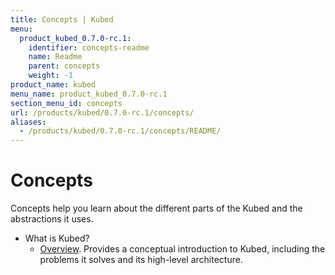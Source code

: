 ```yaml
---
title: Concepts | Kubed
menu:
  product_kubed_0.7.0-rc.1:
    identifier: concepts-readme
    name: Readme
    parent: concepts
    weight: -1
product_name: kubed
menu_name: product_kubed_0.7.0-rc.1
section_menu_id: concepts
url: /products/kubed/0.7.0-rc.1/concepts/
aliases:
  - /products/kubed/0.7.0-rc.1/concepts/README/
---
```


# Concepts

Concepts help you learn about the different parts of the Kubed and the abstractions it uses.

- What is Kubed?
  - [Overview](/docs/concepts/what-is-kubed/overview.md). Provides a conceptual introduction to Kubed, including the problems it solves and its high-level architecture.
